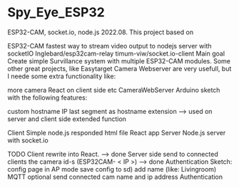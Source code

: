 # Spy_Eye_ESP32

ESP32-CAM, socket.io, node.js
2022.08.
This project based on

ESP32-CAM fastest way to stream video output to nodejs server with socketIO
Inglebard/esp32cam-relay
timum-viw/socket.io-client
Main goal
Create simple Survillance system with multiple ESP32-CAM modules. Some other great projects, like Easytarget Camera Webserver are very usefull, but I neede some extra functionality like:

more camera
React on client side
etc
CameraWebServer
Arduino sketch with the following features:

custom hostname
IP last segment as hostname extension --> used on server and client side
extended function

Client
Simple node.js responded html file
React app
Server
Node.js server with socket.io

TODO
Client rewrite into React. --> done
Server side
send to connected clients the camera id-s (ESP32CAM- < IP >) --> done
Authentication
Sketch:
config page in AP mode
save config to sd)
add name (like: Livingroom)
MQTT optional send connected cam name and ip address
Authentication

